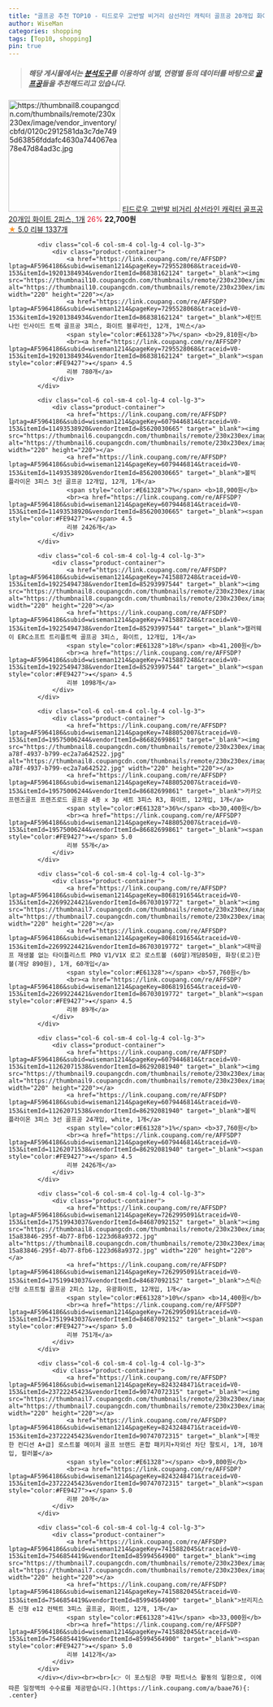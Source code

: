 ```yaml
---
title: "골프공 추천 TOP10 - 티드로우 고반발 비거리 삼선라인 캐릭터 골프공 20개입 화이트 2피스, 1개"
author: WiseMan
categories: shopping
tags: [Top10, shopping]
pin: true
---
```


> ##### 해당 게시물에서는 [**분석도구**](https://itemscout.io/)를 이용하여 **성별**, **연령별** 등의 데이터를 바탕으로 [**골프공**](https://link.coupang.com/a/baae76)들을 추천해드리고 있습니다.
<div class="container"><div class="row">
            <div class="col-6 col-sm-4 col-lg-4 col-lg-3">
                <div class="product-container">
                    <a href="https://link.coupang.com/re/AFFSDP?lptag=AF5964186&subid=wiseman1214&pageKey=6671640595&traceid=V0-153&itemId=15351837897&vendorItemId=82596818396" target="_blank"><img src="https://thumbnail8.coupangcdn.com/thumbnails/remote/230x230ex/image/vendor_inventory/cbfd/0120c2912581da3c7de7495d63856fddafc4630a744067ea78e47d84ad3c.jpg" alt="https://thumbnail8.coupangcdn.com/thumbnails/remote/230x230ex/image/vendor_inventory/cbfd/0120c2912581da3c7de7495d63856fddafc4630a744067ea78e47d84ad3c.jpg" width="220" height="220"></a>
                    <a href="https://link.coupang.com/re/AFFSDP?lptag=AF5964186&subid=wiseman1214&pageKey=6671640595&traceid=V0-153&itemId=15351837897&vendorItemId=82596818396" target="_blank">티드로우 고반발 비거리 삼선라인 캐릭터 골프공 20개입 화이트 2피스, 1개</a>
                    <span style="color:#E61328">26%</span> <b>22,700원</b>
                    <br><a href="https://link.coupang.com/re/AFFSDP?lptag=AF5964186&subid=wiseman1214&pageKey=6671640595&traceid=V0-153&itemId=15351837897&vendorItemId=82596818396" target="_blank"><span style="color:#FE9427">★</span> 5.0
                    리뷰 1337개</a>
                </div>
            </div>
            
            <div class="col-6 col-sm-4 col-lg-4 col-lg-3">
                <div class="product-container">
                    <a href="https://link.coupang.com/re/AFFSDP?lptag=AF5964186&subid=wiseman1214&pageKey=7295528068&traceid=V0-153&itemId=19201384934&vendorItemId=86838162124" target="_blank"><img src="https://thumbnail10.coupangcdn.com/thumbnails/remote/230x230ex/image/vendor_inventory/afd4/d8cf55ebe769db12ccead23ac85999264b71bdeb043456f76fa4ced0c90b.jpg" alt="https://thumbnail10.coupangcdn.com/thumbnails/remote/230x230ex/image/vendor_inventory/afd4/d8cf55ebe769db12ccead23ac85999264b71bdeb043456f76fa4ced0c90b.jpg" width="220" height="220"></a>
                    <a href="https://link.coupang.com/re/AFFSDP?lptag=AF5964186&subid=wiseman1214&pageKey=7295528068&traceid=V0-153&itemId=19201384934&vendorItemId=86838162124" target="_blank">세인트나인 인사이드 트랙 골프공 3피스, 화이트 블루라인, 12개, 1박스</a>
                    <span style="color:#E61328">7%</span> <b>29,810원</b>
                    <br><a href="https://link.coupang.com/re/AFFSDP?lptag=AF5964186&subid=wiseman1214&pageKey=7295528068&traceid=V0-153&itemId=19201384934&vendorItemId=86838162124" target="_blank"><span style="color:#FE9427">★</span> 4.5
                    리뷰 780개</a>
                </div>
            </div>
            
            <div class="col-6 col-sm-4 col-lg-4 col-lg-3">
                <div class="product-container">
                    <a href="https://link.coupang.com/re/AFFSDP?lptag=AF5964186&subid=wiseman1214&pageKey=6079446814&traceid=V0-153&itemId=11493538920&vendorItemId=85620030665" target="_blank"><img src="https://thumbnail6.coupangcdn.com/thumbnails/remote/230x230ex/image/vendor_inventory/bd73/dd1c9e47c00bcd13dedefce42e14fbe3bcc62503c8bf9f30b32669c381f9.jpg" alt="https://thumbnail6.coupangcdn.com/thumbnails/remote/230x230ex/image/vendor_inventory/bd73/dd1c9e47c00bcd13dedefce42e14fbe3bcc62503c8bf9f30b32669c381f9.jpg" width="220" height="220"></a>
                    <a href="https://link.coupang.com/re/AFFSDP?lptag=AF5964186&subid=wiseman1214&pageKey=6079446814&traceid=V0-153&itemId=11493538920&vendorItemId=85620030665" target="_blank">볼빅 플라이온 3피스 3선 골프공 12개입, 12개, 1개</a>
                    <span style="color:#E61328">7%</span> <b>18,900원</b>
                    <br><a href="https://link.coupang.com/re/AFFSDP?lptag=AF5964186&subid=wiseman1214&pageKey=6079446814&traceid=V0-153&itemId=11493538920&vendorItemId=85620030665" target="_blank"><span style="color:#FE9427">★</span> 4.5
                    리뷰 2426개</a>
                </div>
            </div>
            
            <div class="col-6 col-sm-4 col-lg-4 col-lg-3">
                <div class="product-container">
                    <a href="https://link.coupang.com/re/AFFSDP?lptag=AF5964186&subid=wiseman1214&pageKey=7415887248&traceid=V0-153&itemId=19225494738&vendorItemId=85293997544" target="_blank"><img src="https://thumbnail8.coupangcdn.com/thumbnails/remote/230x230ex/image/vendor_inventory/0620/626b5f4dce8f90cda441b1377d36ea1f2857a3613cfcc97da301c154e267.jpg" alt="https://thumbnail8.coupangcdn.com/thumbnails/remote/230x230ex/image/vendor_inventory/0620/626b5f4dce8f90cda441b1377d36ea1f2857a3613cfcc97da301c154e267.jpg" width="220" height="220"></a>
                    <a href="https://link.coupang.com/re/AFFSDP?lptag=AF5964186&subid=wiseman1214&pageKey=7415887248&traceid=V0-153&itemId=19225494738&vendorItemId=85293997544" target="_blank">캘러웨이 ERC소프트 트리플트랙 골프공 3피스, 화이트, 12개입, 1개</a>
                    <span style="color:#E61328">18%</span> <b>41,200원</b>
                    <br><a href="https://link.coupang.com/re/AFFSDP?lptag=AF5964186&subid=wiseman1214&pageKey=7415887248&traceid=V0-153&itemId=19225494738&vendorItemId=85293997544" target="_blank"><span style="color:#FE9427">★</span> 4.5
                    리뷰 1098개</a>
                </div>
            </div>
            
            <div class="col-6 col-sm-4 col-lg-4 col-lg-3">
                <div class="product-container">
                    <a href="https://link.coupang.com/re/AFFSDP?lptag=AF5964186&subid=wiseman1214&pageKey=7488052007&traceid=V0-153&itemId=19575006244&vendorItemId=86682699861" target="_blank"><img src="https://thumbnail8.coupangcdn.com/thumbnails/remote/230x230ex/image/retail/images/2023/07/25/14/7/0eef96a4-a78f-4937-b799-ec2a7a642522.jpg" alt="https://thumbnail8.coupangcdn.com/thumbnails/remote/230x230ex/image/retail/images/2023/07/25/14/7/0eef96a4-a78f-4937-b799-ec2a7a642522.jpg" width="220" height="220"></a>
                    <a href="https://link.coupang.com/re/AFFSDP?lptag=AF5964186&subid=wiseman1214&pageKey=7488052007&traceid=V0-153&itemId=19575006244&vendorItemId=86682699861" target="_blank">카카오프렌즈골프 프렌즈로드 골프공 4종 x 3p 세트 3피스 R3, 화이트, 12개입, 1개</a>
                    <span style="color:#E61328">36%</span> <b>30,400원</b>
                    <br><a href="https://link.coupang.com/re/AFFSDP?lptag=AF5964186&subid=wiseman1214&pageKey=7488052007&traceid=V0-153&itemId=19575006244&vendorItemId=86682699861" target="_blank"><span style="color:#FE9427">★</span> 5.0
                    리뷰 55개</a>
                </div>
            </div>
            
            <div class="col-6 col-sm-4 col-lg-4 col-lg-3">
                <div class="product-container">
                    <a href="https://link.coupang.com/re/AFFSDP?lptag=AF5964186&subid=wiseman1214&pageKey=8068191654&traceid=V0-153&itemId=22699224421&vendorItemId=86703019772" target="_blank"><img src="https://thumbnail7.coupangcdn.com/thumbnails/remote/230x230ex/image/vendor_inventory/a3b9/7b4f6a9103b746251fdf8de6047987c1f5891240970ad609d325b485249d.png" alt="https://thumbnail7.coupangcdn.com/thumbnails/remote/230x230ex/image/vendor_inventory/a3b9/7b4f6a9103b746251fdf8de6047987c1f5891240970ad609d325b485249d.png" width="220" height="220"></a>
                    <a href="https://link.coupang.com/re/AFFSDP?lptag=AF5964186&subid=wiseman1214&pageKey=8068191654&traceid=V0-153&itemId=22699224421&vendorItemId=86703019772" target="_blank">대박골프 재생볼 없는 타이틀리스트 PRO V1/V1X 로고 로스트볼 (60알)개당850원, 화장(로고)한 볼(개당 890원), 1개, 60개입</a>
                    <span style="color:#E61328"></span> <b>57,760원</b>
                    <br><a href="https://link.coupang.com/re/AFFSDP?lptag=AF5964186&subid=wiseman1214&pageKey=8068191654&traceid=V0-153&itemId=22699224421&vendorItemId=86703019772" target="_blank"><span style="color:#FE9427">★</span> 4.5
                    리뷰 89개</a>
                </div>
            </div>
            
            <div class="col-6 col-sm-4 col-lg-4 col-lg-3">
                <div class="product-container">
                    <a href="https://link.coupang.com/re/AFFSDP?lptag=AF5964186&subid=wiseman1214&pageKey=6079446814&traceid=V0-153&itemId=11262071538&vendorItemId=86292081940" target="_blank"><img src="https://thumbnail9.coupangcdn.com/thumbnails/remote/230x230ex/image/vendor_inventory/bdc3/1bedb4be0ea1ba6db220b775665adde4d76c8bf378c86b13ecc07f40f1bd.jpg" alt="https://thumbnail9.coupangcdn.com/thumbnails/remote/230x230ex/image/vendor_inventory/bdc3/1bedb4be0ea1ba6db220b775665adde4d76c8bf378c86b13ecc07f40f1bd.jpg" width="220" height="220"></a>
                    <a href="https://link.coupang.com/re/AFFSDP?lptag=AF5964186&subid=wiseman1214&pageKey=6079446814&traceid=V0-153&itemId=11262071538&vendorItemId=86292081940" target="_blank">볼빅 플라이온 3피스 3선 골프공 24개입, white, 1개</a>
                    <span style="color:#E61328">1%</span> <b>37,760원</b>
                    <br><a href="https://link.coupang.com/re/AFFSDP?lptag=AF5964186&subid=wiseman1214&pageKey=6079446814&traceid=V0-153&itemId=11262071538&vendorItemId=86292081940" target="_blank"><span style="color:#FE9427">★</span> 4.5
                    리뷰 2426개</a>
                </div>
            </div>
            
            <div class="col-6 col-sm-4 col-lg-4 col-lg-3">
                <div class="product-container">
                    <a href="https://link.coupang.com/re/AFFSDP?lptag=AF5964186&subid=wiseman1214&pageKey=7262995091&traceid=V0-153&itemId=17519943037&vendorItemId=84687092152" target="_blank"><img src="https://thumbnail8.coupangcdn.com/thumbnails/remote/230x230ex/image/retail/images/7981537293871991-15a83846-295f-4b77-8fb6-1223d68a9372.jpg" alt="https://thumbnail8.coupangcdn.com/thumbnails/remote/230x230ex/image/retail/images/7981537293871991-15a83846-295f-4b77-8fb6-1223d68a9372.jpg" width="220" height="220"></a>
                    <a href="https://link.coupang.com/re/AFFSDP?lptag=AF5964186&subid=wiseman1214&pageKey=7262995091&traceid=V0-153&itemId=17519943037&vendorItemId=84687092152" target="_blank">스릭슨 신형 소프트필 골프공 2피스 12p, 유광화이트, 12개입, 1개</a>
                    <span style="color:#E61328">10%</span> <b>14,400원</b>
                    <br><a href="https://link.coupang.com/re/AFFSDP?lptag=AF5964186&subid=wiseman1214&pageKey=7262995091&traceid=V0-153&itemId=17519943037&vendorItemId=84687092152" target="_blank"><span style="color:#FE9427">★</span> 5.0
                    리뷰 751개</a>
                </div>
            </div>
            
            <div class="col-6 col-sm-4 col-lg-4 col-lg-3">
                <div class="product-container">
                    <a href="https://link.coupang.com/re/AFFSDP?lptag=AF5964186&subid=wiseman1214&pageKey=8243248471&traceid=V0-153&itemId=23722245423&vendorItemId=90747072315" target="_blank"><img src="https://thumbnail7.coupangcdn.com/thumbnails/remote/230x230ex/image/vendor_inventory/6fbc/4f5e5bb7524f4d320874b0479eb67597e1333306708bcce78777cf1f351e.jpg" alt="https://thumbnail7.coupangcdn.com/thumbnails/remote/230x230ex/image/vendor_inventory/6fbc/4f5e5bb7524f4d320874b0479eb67597e1333306708bcce78777cf1f351e.jpg" width="220" height="220"></a>
                    <a href="https://link.coupang.com/re/AFFSDP?lptag=AF5964186&subid=wiseman1214&pageKey=8243248471&traceid=V0-153&itemId=23722245423&vendorItemId=90747072315" target="_blank">[깨끗한 컨디션 A+급] 로스트볼 메이저 골프 브랜드 혼합 패키지+자외선 차단 팔토시, 1개, 10개입, 컬러볼</a>
                    <span style="color:#E61328"></span> <b>9,800원</b>
                    <br><a href="https://link.coupang.com/re/AFFSDP?lptag=AF5964186&subid=wiseman1214&pageKey=8243248471&traceid=V0-153&itemId=23722245423&vendorItemId=90747072315" target="_blank"><span style="color:#FE9427">★</span> 5.0
                    리뷰 20개</a>
                </div>
            </div>
            
            <div class="col-6 col-sm-4 col-lg-4 col-lg-3">
                <div class="product-container">
                    <a href="https://link.coupang.com/re/AFFSDP?lptag=AF5964186&subid=wiseman1214&pageKey=7415882045&traceid=V0-153&itemId=7546854419&vendorItemId=85994564900" target="_blank"><img src="https://thumbnail7.coupangcdn.com/thumbnails/remote/230x230ex/image/vendor_inventory/bef1/395b4cdb5e251fa268f8a8901d489f605713ba2bca0a7ae50bd533dea888.jpg" alt="https://thumbnail7.coupangcdn.com/thumbnails/remote/230x230ex/image/vendor_inventory/bef1/395b4cdb5e251fa268f8a8901d489f605713ba2bca0a7ae50bd533dea888.jpg" width="220" height="220"></a>
                    <a href="https://link.coupang.com/re/AFFSDP?lptag=AF5964186&subid=wiseman1214&pageKey=7415882045&traceid=V0-153&itemId=7546854419&vendorItemId=85994564900" target="_blank">브리지스톤 신형 e12 컨텍트 3피스 골프공, 화이트, 12개, 1개</a>
                    <span style="color:#E61328">41%</span> <b>33,000원</b>
                    <br><a href="https://link.coupang.com/re/AFFSDP?lptag=AF5964186&subid=wiseman1214&pageKey=7415882045&traceid=V0-153&itemId=7546854419&vendorItemId=85994564900" target="_blank"><span style="color:#FE9427">★</span> 5.0
                    리뷰 1412개</a>
                </div>
            </div>
            </div></div><br><br>[👉 이 포스팅은 쿠팡 파트너스 활동의 일환으로, 이에 따른 일정액의 수수료를 제공받습니다.](https://link.coupang.com/a/baae76){: .center}